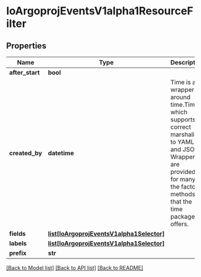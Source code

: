 # IoArgoprojEventsV1alpha1ResourceFilter

## Properties
Name | Type | Description | Notes
------------ | ------------- | ------------- | -------------
**after_start** | **bool** |  | [optional] 
**created_by** | **datetime** | Time is a wrapper around time.Time which supports correct marshaling to YAML and JSON.  Wrappers are provided for many of the factory methods that the time package offers. | [optional] 
**fields** | [**list[IoArgoprojEventsV1alpha1Selector]**](IoArgoprojEventsV1alpha1Selector.md) |  | [optional] 
**labels** | [**list[IoArgoprojEventsV1alpha1Selector]**](IoArgoprojEventsV1alpha1Selector.md) |  | [optional] 
**prefix** | **str** |  | [optional] 

[[Back to Model list]](../README.md#documentation-for-models) [[Back to API list]](../README.md#documentation-for-api-endpoints) [[Back to README]](../README.md)



